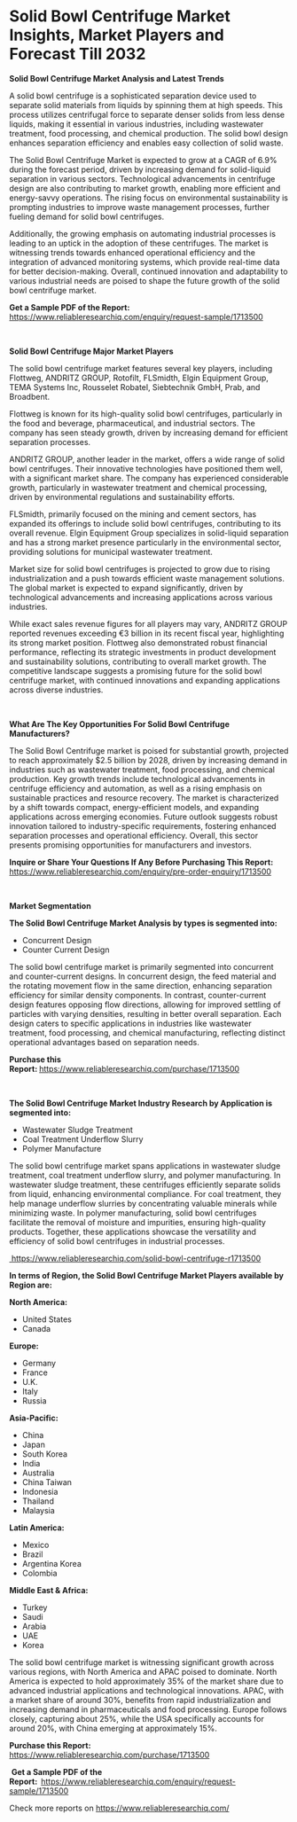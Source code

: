 <p><h1>Solid Bowl Centrifuge Market Insights, Market Players and Forecast Till 2032</h1></p><p><strong>Solid Bowl Centrifuge Market Analysis and Latest Trends</strong></p>
<p><p>A solid bowl centrifuge is a sophisticated separation device used to separate solid materials from liquids by spinning them at high speeds. This process utilizes centrifugal force to separate denser solids from less dense liquids, making it essential in various industries, including wastewater treatment, food processing, and chemical production. The solid bowl design enhances separation efficiency and enables easy collection of solid waste.</p><p>The Solid Bowl Centrifuge Market is expected to grow at a CAGR of 6.9% during the forecast period, driven by increasing demand for solid-liquid separation in various sectors. Technological advancements in centrifuge design are also contributing to market growth, enabling more efficient and energy-savvy operations. The rising focus on environmental sustainability is prompting industries to improve waste management processes, further fueling demand for solid bowl centrifuges.</p><p>Additionally, the growing emphasis on automating industrial processes is leading to an uptick in the adoption of these centrifuges. The market is witnessing trends towards enhanced operational efficiency and the integration of advanced monitoring systems, which provide real-time data for better decision-making. Overall, continued innovation and adaptability to various industrial needs are poised to shape the future growth of the solid bowl centrifuge market.</p></p>
<p><strong>Get a Sample PDF of the Report:&nbsp;</strong> <a href="https://www.reliableresearchiq.com/enquiry/request-sample/1713500?utm_campaign=114&utm_medium=2&utm_source=Github&utm_content=ia&utm_term=11012025&utm_id=solid-bowl-centrifuge">https://www.reliableresearchiq.com/enquiry/request-sample/1713500</a></p>
<p>&nbsp;</p>
<p><strong>Solid Bowl Centrifuge Major Market Players</strong></p>
<p><p>The solid bowl centrifuge market features several key players, including Flottweg, ANDRITZ GROUP, Rotofilt, FLSmidth, Elgin Equipment Group, TEMA Systems Inc, Rousselet Robatel, Siebtechnik GmbH, Prab, and Broadbent. </p><p>Flottweg is known for its high-quality solid bowl centrifuges, particularly in the food and beverage, pharmaceutical, and industrial sectors. The company has seen steady growth, driven by increasing demand for efficient separation processes. </p><p>ANDRITZ GROUP, another leader in the market, offers a wide range of solid bowl centrifuges. Their innovative technologies have positioned them well, with a significant market share. The company has experienced considerable growth, particularly in wastewater treatment and chemical processing, driven by environmental regulations and sustainability efforts.</p><p>FLSmidth, primarily focused on the mining and cement sectors, has expanded its offerings to include solid bowl centrifuges, contributing to its overall revenue. Elgin Equipment Group specializes in solid-liquid separation and has a strong market presence particularly in the environmental sector, providing solutions for municipal wastewater treatment.</p><p>Market size for solid bowl centrifuges is projected to grow due to rising industrialization and a push towards efficient waste management solutions. The global market is expected to expand significantly, driven by technological advancements and increasing applications across various industries.</p><p>While exact sales revenue figures for all players may vary, ANDRITZ GROUP reported revenues exceeding €3 billion in its recent fiscal year, highlighting its strong market position. Flottweg also demonstrated robust financial performance, reflecting its strategic investments in product development and sustainability solutions, contributing to overall market growth. The competitive landscape suggests a promising future for the solid bowl centrifuge market, with continued innovations and expanding applications across diverse industries.</p></p>
<p>&nbsp;</p>
<p><strong>What Are The Key Opportunities For Solid Bowl Centrifuge Manufacturers?</strong></p>
<p><p>The Solid Bowl Centrifuge market is poised for substantial growth, projected to reach approximately $2.5 billion by 2028, driven by increasing demand in industries such as wastewater treatment, food processing, and chemical production. Key growth trends include technological advancements in centrifuge efficiency and automation, as well as a rising emphasis on sustainable practices and resource recovery. The market is characterized by a shift towards compact, energy-efficient models, and expanding applications across emerging economies. Future outlook suggests robust innovation tailored to industry-specific requirements, fostering enhanced separation processes and operational efficiency. Overall, this sector presents promising opportunities for manufacturers and investors.</p></p>
<p><strong>Inquire or Share Your Questions If Any Before Purchasing This Report:</strong> <a href="https://www.reliableresearchiq.com/enquiry/pre-order-enquiry/1713500?utm_campaign=114&utm_medium=2&utm_source=Github&utm_content=ia&utm_term=11012025&utm_id=solid-bowl-centrifuge">https://www.reliableresearchiq.com/enquiry/pre-order-enquiry/1713500</a></p>
<p>&nbsp;</p>
<p><strong>Market Segmentation</strong></p>
<p><strong>The Solid Bowl Centrifuge Market Analysis by types is segmented into:</strong></p>
<p><ul><li>Concurrent Design</li><li>Counter Current Design</li></ul></p>
<p><p>The solid bowl centrifuge market is primarily segmented into concurrent and counter-current designs. In concurrent design, the feed material and the rotating movement flow in the same direction, enhancing separation efficiency for similar density components. In contrast, counter-current design features opposing flow directions, allowing for improved settling of particles with varying densities, resulting in better overall separation. Each design caters to specific applications in industries like wastewater treatment, food processing, and chemical manufacturing, reflecting distinct operational advantages based on separation needs.</p></p>
<p><strong>Purchase this Report:&nbsp;</strong><a href="https://www.reliableresearchiq.com/purchase/1713500?utm_campaign=114&utm_medium=2&utm_source=Github&utm_content=ia&utm_term=11012025&utm_id=solid-bowl-centrifuge">https://www.reliableresearchiq.com/purchase/1713500</a></p>
<p>&nbsp;</p>
<p><strong>The Solid Bowl Centrifuge Market Industry Research by Application is segmented into:</strong></p>
<p><ul><li>Wastewater Sludge Treatment</li><li>Coal Treatment Underflow Slurry</li><li>Polymer Manufacture</li></ul></p>
<p><p>The solid bowl centrifuge market spans applications in wastewater sludge treatment, coal treatment underflow slurry, and polymer manufacturing. In wastewater sludge treatment, these centrifuges efficiently separate solids from liquid, enhancing environmental compliance. For coal treatment, they help manage underflow slurries by concentrating valuable minerals while minimizing waste. In polymer manufacturing, solid bowl centrifuges facilitate the removal of moisture and impurities, ensuring high-quality products. Together, these applications showcase the versatility and efficiency of solid bowl centrifuges in industrial processes.</p></p>
<p><a href="https://www.reliableresearchiq.com/solid-bowl-centrifuge-r1713500?utm_campaign=114&utm_medium=2&utm_source=Github&utm_content=ia&utm_term=11012025&utm_id=solid-bowl-centrifuge">&nbsp;https://www.reliableresearchiq.com/solid-bowl-centrifuge-r1713500</a></p>
<p><strong>In terms of Region, the Solid Bowl Centrifuge Market Players available by Region are:</strong></p>
<p>
    <p> <strong> North America: </strong>
        <ul>
            <li>United States</li>
            <li>Canada</li>
        </ul>
        </p> 
    <p> <strong> Europe: </strong>
        <ul>
            <li>Germany</li>
            <li>France</li>
            <li>U.K.</li>
            <li>Italy</li>
            <li>Russia</li>
        </ul>
        </p> 
    <p> <strong> Asia-Pacific: </strong>
        <ul>
            <li>China</li>
            <li>Japan</li>
            <li>South Korea</li>
            <li>India</li>
            <li>Australia</li>
            <li>China Taiwan</li>
            <li>Indonesia</li>
            <li>Thailand</li>
            <li>Malaysia</li>
        </ul>
        </p> 
    <p> <strong> Latin America: </strong>
        <ul>
            <li>Mexico</li>
            <li>Brazil</li>
            <li>Argentina Korea</li>
            <li>Colombia</li>
        </ul>
        </p> 
    <p> <strong> Middle East & Africa: </strong>
        <ul>
            <li>Turkey</li>
            <li>Saudi</li>
            <li>Arabia</li>
            <li>UAE</li>
            <li>Korea</li>
        </ul>
    </p>
    </p>
<p><p>The solid bowl centrifuge market is witnessing significant growth across various regions, with North America and APAC poised to dominate. North America is expected to hold approximately 35% of the market share due to advanced industrial applications and technological innovations. APAC, with a market share of around 30%, benefits from rapid industrialization and increasing demand in pharmaceuticals and food processing. Europe follows closely, capturing about 25%, while the USA specifically accounts for around 20%, with China emerging at approximately 15%.</p></p>
<p><strong>Purchase this Report: </strong><a href="https://www.reliableresearchiq.com/purchase/1713500?utm_campaign=114&utm_medium=2&utm_source=Github&utm_content=ia&utm_term=11012025&utm_id=solid-bowl-centrifuge">https://www.reliableresearchiq.com/purchase/1713500</a></p>
<p>&nbsp;<strong>Get a Sample PDF of the Report:&nbsp;&nbsp;</strong><a href="https://www.reliableresearchiq.com/enquiry/request-sample/1713500?utm_campaign=114&utm_medium=2&utm_source=Github&utm_content=ia&utm_term=11012025&utm_id=solid-bowl-centrifuge">https://www.reliableresearchiq.com/enquiry/request-sample/1713500</a></p>
<p><strong></strong></p>
<p>Check more reports on <a href="https://www.reliableresearchiq.com/?utm_campaign=114&utm_medium=2&utm_source=Github&utm_content=ia&utm_term=11012025&utm_id=solid-bowl-centrifuge">https://www.reliableresearchiq.com/</a></p>